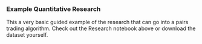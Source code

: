 ### Example Quantitative Research
This a very basic guided example of the research that can go into a pairs
trading algorithm. Check out the Research notebook above or download the 
dataset yourself. 